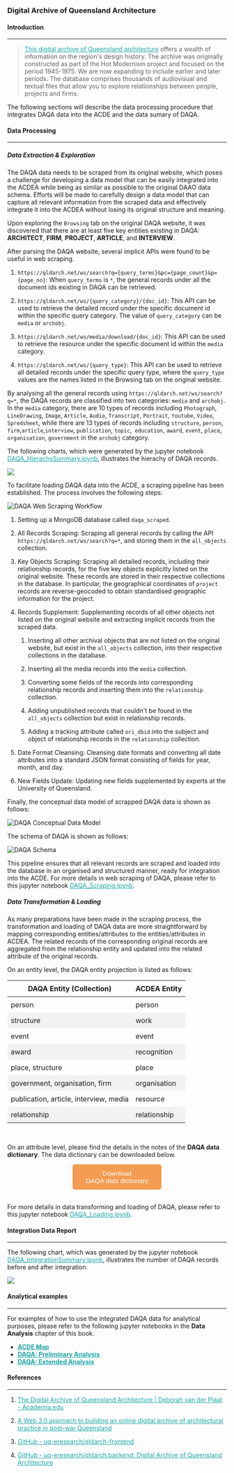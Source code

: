 ### Digital Archive of Queensland Architecture

#### Introduction
---
> [This digital archive of Queensland architecture](https://qldarch.net/) offers a wealth of information on the region's design history. The archive was originally constructed as part of the Hot Modernism project and focused on the period 1945-1975. We are now expanding to include earlier and later periods. The database comprises thousands of audiovisual and textual files that allow you to explore relationships between people, projects and firms.

The following sections will describe the data processing procedure that integrates DAQA data into the ACDE and the data sumary of DAQA.

#### Data Processing
---
##### Data Extraction & Exploration

The DAQA data needs to be scraped from its original website, which poses a challenge for developing a data model that can be easily integrated into the ACDEA while being as similar as possible to the original DAAO data schema. Efforts will be made to carefully design a data model that can capture all relevant information from the scraped data and effectively integrate it into the ACDEA without losing its original structure and meaning. 

Upon exploring the `Browsing` tab on the original DAQA website, it was discovered that there are at least five key entities existing in DAQA: **ARCHITECT**, **FIRM**, **PROJECT**, **ARTICLE**, and **INTERVIEW**.

After parsing the DAQA website, several implicit APIs were found to be useful in web scraping.

1. `https://qldarch.net/ws/search?q={query_terms}&pc={page_count}&p={page_no}`: When `query_terms` is `*`, the general records under all the document ids existing in DAQA can be retrieved.

2. `https://qldarch.net/ws/{query_category}/{doc_id}`: This API can be used to retrieve the detailed record under the specific document id within the specific query category. The value of `query_category` can be `media` or `archobj`.

3. `https://qldarch.net/ws/media/download/{doc_id}`: This API can be used to retrieve the resource under the specific document id within the `media` category. 

4. `https://qldarch.net/ws/{query_type}`: This API can be used to retrieve all detailed records under the specific query type, where the `query_type` values are the names listed in the Browsing tab on the original website.

By analysing all the general records using `https://qldarch.net/ws/search?q=*`, the DAQA records are classified into two categories: `media` and `archobj`. In the `media` category, there are 10 types of records including `Photograph`, `LineDrawing`, `Image`, `Article`, `Audio`, `Transcript`, `Portrait`, `Youtube`, `Video`, `Spredsheet`, while there are 13 types of records including `structure`, `person`, `firm`,`article`,`interview`, `publication`, `topic`,` education`, `award`, `event`, `place`, `organisation`, `government` in the `archobj` category.

The following charts, which were generated by the jupyter notebook [DAQA_HierachySummary.ipynb](https://github.com/acd-engine/jupyterbook/blob/main/integration%20notebooks/DAQA_HierachySummary.ipynb), illustrates the hierachy of DAQA records.
<br>

![](images/ivy_images/DAQA_Hierachy_Summary.png)
<br>

To facilitate loading DAQA data into the ACDE, a scraping pipeline has been established. The process involves the following steps:

![DAQA Web Scraping Workflow](images/ivy_images/DAQA_Web_Scraping.png)
<br>

1. Setting up a MongoDB database called `daqa_scraped`.

2. All Records Scraping: Scraping all general records by calling the API `https://qldarch.net/ws/search?q=*`, and storing them in the `all_objects` collection.

3. Key Objects Scraping: Scraping all detailed records, including their relationship records, for the five key objects explicitly listed on the original website. These records are stored in their respective collections in the database. In particular, the geographical coordinates of `project` records are reverse-geocoded to obtain standardised geographic information for the project.

4. Records Supplement: Supplementing records of all other objects not listed on the original website and extracting implicit records from the scraped data.
   
   1. Inserting all other archival objects that are not listed on the original website, but exist in the `all_objects` collection, into their respective collections in the database.
   
   2. Inserting all the media records into the `media` collection.
   
   3. Converting some fields of the records into corresponding relationship records and inserting them into the `relationship` collection.
   
   4. Adding unpublished records that couldn't be found in the `all_objects` collection but exist in relationship records.
   
   5. Adding a tracking attribute called `ori_dbid` into the subject and object of relationship records in the `relationship` collection.

5. Date Format Cleansing: Cleansing date formats and converting all date attributes into a standard JSON format consisting of fields for year, month, and day.

6. New Fields Update: Updating new fields supplemented by experts at the University of Queensland.

Finally, the conceptual data model of scrapped DAQA data is shown as follows:
<br>

![DAQA Conceptual Data Model](./images/ivy_images/DAQA_Conceptual_Data_Model.png)
<br>

The schema of DAQA is shown as follows:
<br>

![DAQA Schema](./images/ivy_images/DAQA_Schema.png)
<br>

This pipeline ensures that all relevant records are scraped and loaded into the database in an organised and structured manner, ready for integration into the ACDE. For more details in web scraping of DAQA, please refer to this jupyter notebook [DAQA_Scraping.ipynb](https://github.com/acd-engine/jupyterbook/blob/main/integration%20notebooks/DAQA_Scraping.ipynb).

##### Data Transformation & Loading

As many preparations have been made in the scraping process, the transformation and loading of DAQA data are more straightforward by mapping corresponding entities/attributes to the entities/attributes in ACDEA. The related records of the corresponding original records are aggregated from the relationship entity and updated into the related attribute of the original records.

On an entity level, the DAQA entity projection is listed as follows:

<style>
  /* CSS for zebra-striped table */
  table {
    border-collapse: collapse;
    width: 100%;
  }

  th, td {
    padding: 8px;
  }

  /* Zebra striping */
  tr:nth-child(even) {
    background-color: #f2f2f2;
  }
</style>

| DAQA Entity (Collection)               | ACDEA Entity |
| -------------------------------------- | ------------ |
| person                                 | person       |
| structure                              | work         |
| event                                  | event        |
| award                                  | recognition  |
| place, structure                       | place        |
| government, organisation, firm         | organisation |
| publication, article, interview, media | resource     |
| relationship                           | relationship |
<br>

On an attribute level, please find the details in the notes of the **DAQA data dictionary**. The data dictionary can be downloaded below. 

<!DOCTYPE html>
<html>
<head>
<meta name="viewport" content="width=device-width, initial-scale=1">
<!-- Add icon library -->
<link rel="stylesheet" href="https://cdnjs.cloudflare.com/ajax/libs/font-awesome/4.7.0/css/font-awesome.min.css">
<!-- <style>
.btn {
  background-color: #f39c52;
  border: none;
  color: white;
  padding: 12px 30px;
  cursor: pointer;
  font-size: 15px;
  border-radius: 5px; /* Make the button rounder */
}
</style> -->

</head>
<body>

<div style="text-align: center;">
	<button id="download-btn" class="btn" style="background-color: #f39c52; color: white; border: none; color: white; padding: 12px 30px; cursor: pointer; font-size: 15px; border-radius: 5px;"> <i class="fa fa-download"></i> Download <br>DAQA data dictionary</button>
</div>

</body>
</html>

<script src="https://cdn.jsdelivr.net/npm/filesaver.js"></script>
<script>
  // Define the URL of the CSV file
  const csvUrl = "https://raw.githubusercontent.com/acd-engine/jupyterbook/master/data dictionaries/DAQA_Data_Dictionary.xlsx";
  
  // Add a click event listener to the button
  document.getElementById("download-btn").addEventListener("click", () => {
    // Load the CSV file from the URL using an XMLHttpRequest
    const xhr = new XMLHttpRequest();
    xhr.open("GET", csvUrl);
    xhr.responseType = "blob";
    xhr.onload = () => {
      // Save the Blob as a file with the given name
      saveAs(xhr.response, "DAQA_Data_Dictionary.xlsx");
    };
    xhr.send();
  });
</script>
<br>

For more details in data transforming and loading of DAQA, please refer to this jupyter notebook [DAQA_Loading.ipynb](https://github.com/acd-engine/jupyterbook/blob/main/integration%20notebooks/DAQA_Loading.ipynb).

#### Integration Data Report
---
The following chart, which was generated by the jupyter notebook [DAQA_IntegrationSummary.ipynb](https://github.com/acd-engine/jupyterbook/blob/main/integration%20notebooks/DAQA_IntegrationSummary.ipynb), illustrates the number of DAQA records before and after integration.
<br>

![](./images/ivy_images/DAQA_integration_summary.png)

#### Analytical examples
---
For examples of how to use the integrated DAQA data for analytical purposes, please refer to the following jupyter notebooks in the **Data Analysis** chapter of this book.
- [**ACDE Map**](https://acd-engine.github.io/jupyterbook/Analysis_ACDE_Map.html)
- [**DAQA: Preliminary Analysis**](https://acd-engine.github.io/jupyterbook/Analysis_DAQA_Part1.html)
- [**DAQA: Extended Analysis**](https://acd-engine.github.io/jupyterbook/Analysis_DAQA_Part2.html)


#### References
---
1. [The Digital Archive of Queensland Architecture | Deborah van der Plaat - Academia.edu](https://www.academia.edu/38956628/The_Digital_Archive_of_Queensland_Architecture)

2. [A Web 3.0 approach to building an online digital archive of architectural practice in post-war Queensland](http://ica2012.ica.org/files/pdf/Full%20papers%20upload/ica12Final00326.pdf)

3. [GitHub - uq-eresearch/qldarch-frontend](https://github.com/uq-eresearch/qldarch-frontend)

4. [GitHub - uq-eresearch/qldarch.backend: Digital Archive of Queensland Architecture](https://github.com/uq-eresearch/qldarch.backend)

<style>
  a {
    color: #1ea5a6 !important;
  }
</style>